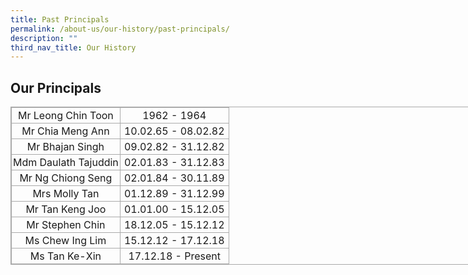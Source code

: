 ```yaml
---
title: Past Principals
permalink: /about-us/our-history/past-principals/
description: ""
third_nav_title: Our History
---
```

Our Principals
--------------

<table class="ive_eobj_center iveo_table ives_tab_simple3" style="margin: auto; outline: 0px; padding: 0px; border-collapse: collapse; clear: both; border: 1px solid rgb(170, 170, 170); width: 960px;"><tbody style="margin: 0px; outline: 0px; padding: 0px;"><tr style="margin: 0px; outline: 0px; padding: 0px;"><td width="50%" style="margin: 0px; outline: 0px; padding: 2px; text-align: center; border: 1px solid rgb(170, 170, 170);">Mr Leong Chin Toon</td><td width="50%" style="margin: 0px; outline: 0px; padding: 2px; text-align: center; border: 1px solid rgb(170, 170, 170);">1962 - 1964</td></tr><tr style="margin: 0px; outline: 0px; padding: 0px;"><td style="margin: 0px; outline: 0px; padding: 2px; text-align: center; border: 1px solid rgb(170, 170, 170);">Mr Chia Meng Ann</td><td style="margin: 0px; outline: 0px; padding: 2px; text-align: center; border: 1px solid rgb(170, 170, 170);">10.02.65 - 08.02.82</td></tr><tr style="margin: 0px; outline: 0px; padding: 0px;"><td style="margin: 0px; outline: 0px; padding: 2px; text-align: center; border: 1px solid rgb(170, 170, 170);">Mr Bhajan Singh</td><td style="margin: 0px; outline: 0px; padding: 2px; text-align: center; border: 1px solid rgb(170, 170, 170);">09.02.82 - 31.12.82</td></tr><tr style="margin: 0px; outline: 0px; padding: 0px;"><td style="margin: 0px; outline: 0px; padding: 2px; text-align: center; border: 1px solid rgb(170, 170, 170);">Mdm Daulath Tajuddin</td><td style="margin: 0px; outline: 0px; padding: 2px; text-align: center; border: 1px solid rgb(170, 170, 170);">02.01.83 - 31.12.83</td></tr><tr style="margin: 0px; outline: 0px; padding: 0px;"><td style="margin: 0px; outline: 0px; padding: 2px; text-align: center; border: 1px solid rgb(170, 170, 170);">Mr Ng Chiong Seng</td><td style="margin: 0px; outline: 0px; padding: 2px; text-align: center; border: 1px solid rgb(170, 170, 170);">02.01.84 - 30.11.89</td></tr><tr style="margin: 0px; outline: 0px; padding: 0px;"><td style="margin: 0px; outline: 0px; padding: 2px; text-align: center; border: 1px solid rgb(170, 170, 170);">Mrs Molly Tan</td><td style="margin: 0px; outline: 0px; padding: 2px; text-align: center; border: 1px solid rgb(170, 170, 170);">01.12.89 - 31.12.99</td></tr><tr style="margin: 0px; outline: 0px; padding: 0px;"><td style="margin: 0px; outline: 0px; padding: 2px; text-align: center; border: 1px solid rgb(170, 170, 170);">Mr Tan Keng Joo</td><td style="margin: 0px; outline: 0px; padding: 2px; text-align: center; border: 1px solid rgb(170, 170, 170);">01.01.00 - 15.12.05</td></tr><tr style="margin: 0px; outline: 0px; padding: 0px;"><td style="margin: 0px; outline: 0px; padding: 2px; text-align: center; border: 1px solid rgb(170, 170, 170);">Mr Stephen Chin</td><td style="margin: 0px; outline: 0px; padding: 2px; text-align: center; border: 1px solid rgb(170, 170, 170);">18.12.05 - 15.12.12</td></tr><tr style="margin: 0px; outline: 0px; padding: 0px;"><td style="margin: 0px; outline: 0px; padding: 2px; text-align: center; border: 1px solid rgb(170, 170, 170);">Ms Chew Ing Lim</td><td style="margin: 0px; outline: 0px; padding: 2px; text-align: center; border: 1px solid rgb(170, 170, 170);">15.12.12 - 17.12.18</td></tr><tr style="margin: 0px; outline: 0px; padding: 0px;"><td style="margin: 0px; outline: 0px; padding: 2px; text-align: center; border: 1px solid rgb(170, 170, 170);">Ms Tan Ke-Xin</td><td style="margin: 0px; outline: 0px; padding: 2px; text-align: center; border: 1px solid rgb(170, 170, 170);">17.12.18 - Present</td></tr></tbody></table>